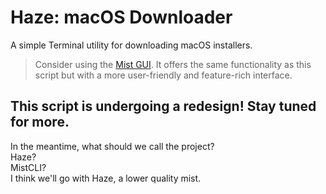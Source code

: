 # Haze: macOS Downloader
A simple Terminal utility for downloading macOS installers.

> Consider using the [Mist GUI](https://github.com/ninxsoft/Mist). It offers the same functionality as this script but with a more user-friendly and feature-rich interface.

## This script is undergoing a redesign! Stay tuned for more.
In the meantime, what should we call the project? <br>
Haze? <br>
MistCLI? <br>
I think we'll go with Haze, a lower quality mist. <br>
